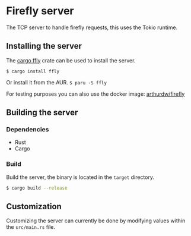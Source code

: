 # Firefly server

The TCP server to handle firefly requests, this uses the Tokio runtime.

## Installing the server

The [cargo ffly](https://crates.io/crates/ffly) crate can be used to install the server.

`$ cargo install ffly`

Or install it from the AUR.
`$ paru -S ffly`

For testing purposes you can also use the docker image:
[arthurdw/firefly](https://hub.docker.com/repository/docker/arthurdw/firefly)

## Building the server

### Dependencies

-   Rust
-   Cargo

### Build

Build the server, the binary is located in the `target` directory.

```bash
$ cargo build --release
```

## Customization

Customizing the server can currently be done by modifying values within the
`src/main.rs` file.
